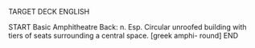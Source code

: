 TARGET DECK
ENGLISH

START
Basic
Amphitheatre
Back: n. Esp. Circular unroofed building with tiers of seats surrounding a central space. [greek amphi- round]
END
